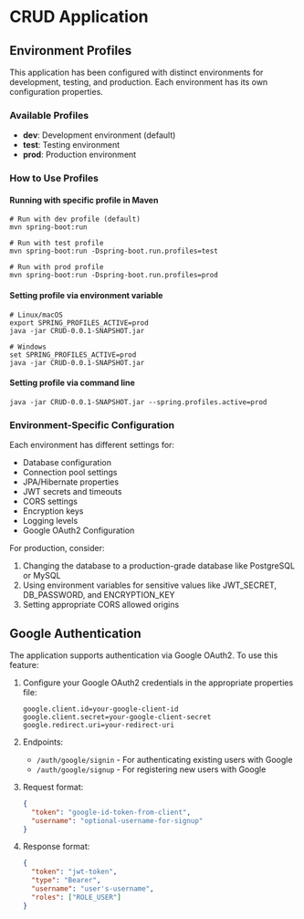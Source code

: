 # CRUD Application

## Environment Profiles

This application has been configured with distinct environments for development, testing, and production. Each environment has its own configuration properties.

### Available Profiles

- **dev**: Development environment (default)
- **test**: Testing environment
- **prod**: Production environment

### How to Use Profiles

#### Running with specific profile in Maven

```shell
# Run with dev profile (default)
mvn spring-boot:run

# Run with test profile
mvn spring-boot:run -Dspring-boot.run.profiles=test

# Run with prod profile
mvn spring-boot:run -Dspring-boot.run.profiles=prod
```

#### Setting profile via environment variable

```shell
# Linux/macOS
export SPRING_PROFILES_ACTIVE=prod
java -jar CRUD-0.0.1-SNAPSHOT.jar

# Windows
set SPRING_PROFILES_ACTIVE=prod
java -jar CRUD-0.0.1-SNAPSHOT.jar
```

#### Setting profile via command line

```shell
java -jar CRUD-0.0.1-SNAPSHOT.jar --spring.profiles.active=prod
```

### Environment-Specific Configuration

Each environment has different settings for:

- Database configuration
- Connection pool settings
- JPA/Hibernate properties
- JWT secrets and timeouts
- CORS settings
- Encryption keys
- Logging levels
- Google OAuth2 Configuration

For production, consider:
1. Changing the database to a production-grade database like PostgreSQL or MySQL
2. Using environment variables for sensitive values like JWT_SECRET, DB_PASSWORD, and ENCRYPTION_KEY
3. Setting appropriate CORS allowed origins

## Google Authentication

The application supports authentication via Google OAuth2. To use this feature:

1. Configure your Google OAuth2 credentials in the appropriate properties file:
   ```properties
   google.client.id=your-google-client-id
   google.client.secret=your-google-client-secret
   google.redirect.uri=your-redirect-uri
   ```

2. Endpoints:
   - `/auth/google/signin` - For authenticating existing users with Google
   - `/auth/google/signup` - For registering new users with Google

3. Request format:
   ```json
   {
     "token": "google-id-token-from-client",
     "username": "optional-username-for-signup"
   }
   ```

4. Response format:
   ```json
   {
     "token": "jwt-token",
     "type": "Bearer",
     "username": "user's-username",
     "roles": ["ROLE_USER"]
   }
   ``` 
